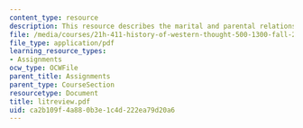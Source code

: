 ```yaml
---
content_type: resource
description: This resource describes the marital and parental relationship.
file: /media/courses/21h-411-history-of-western-thought-500-1300-fall-2004/ca2b109f4a880b3e1c4d222ea79d20a6_litreview.pdf
file_type: application/pdf
learning_resource_types:
- Assignments
ocw_type: OCWFile
parent_title: Assignments
parent_type: CourseSection
resourcetype: Document
title: litreview.pdf
uid: ca2b109f-4a88-0b3e-1c4d-222ea79d20a6
---
```

